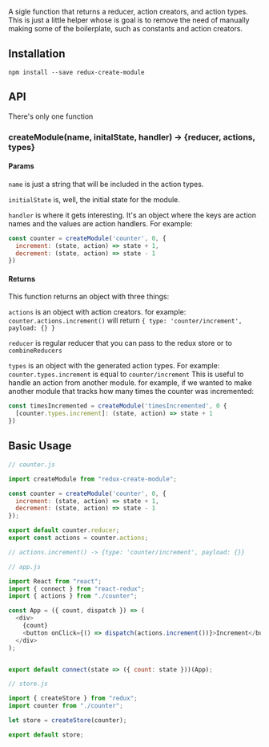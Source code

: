 A sigle function that returns a reducer, action creators, and action types.
This is just a little helper whose is goal is to remove the need of manually making some of the boilerplate, such as constants and action creators.

## Installation
`npm install --save redux-create-module`

## API
There's only one function
### createModule(name, initalState, handler) -> {reducer, actions, types}

#### Params
`name` is just a string that will be included in the action types.

`initialState` is, well, the initial state for the module.

`handler` is where it gets interesting. It's an object where the keys are action names
and the values are action handlers. For example:
```js
const counter = createModule('counter', 0, {
  increment: (state, action) => state + 1,
  decrement: (state, action) => state - 1
})
```
#### Returns
This function returns an object with three things:

`actions` is an object with action creators. 
for example: `counter.actions.increment()` will return 
`{ type: 'counter/increment', payload: {} }`

`reducer` is regular reducer that you can pass to the redux store or to `combineReducers`

`types` is an object with the generated action types. For example:
`counter.types.increment` is equal to `counter/increment`
This is useful to handle an action from another module. for example, if we wanted
to make another module that tracks how many times the counter was incremented: 
```js
const timesIncremented = createModule('timesIncremented', 0 {
  [counter.types.increment]: (state, action) => state + 1
})
```



## Basic Usage

```js
// counter.js

import createModule from "redux-create-module";

const counter = createModule('counter', 0, {
  increment: (state, action) => state + 1,
  decrement: (state, action) => state - 1
});

export default counter.reducer;
export const actions = counter.actions;

// actions.increment() -> {type: 'counter/increment', payload: {}}
```

```js
// app.js

import React from "react";
import { connect } from "react-redux";
import { actions } from "./counter";

const App = ({ count, dispatch }) => (
  <div>
    {count}
    <button onClick={() => dispatch(actions.increment())}>Increment</button>
  </div>
);


export default connect(state => ({ count: state }))(App);
```

```js
// store.js

import { createStore } from "redux";
import counter from "./counter";

let store = createStore(counter);

export default store;
```
